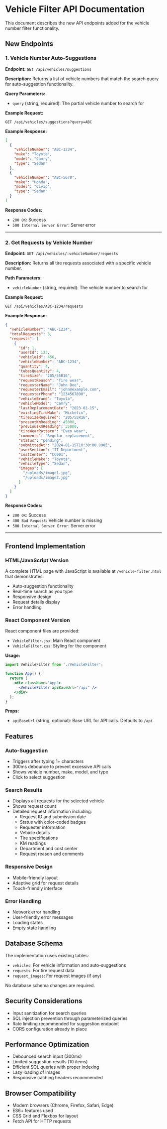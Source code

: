 # Vehicle Filter API Documentation

This document describes the new API endpoints added for the vehicle number filter functionality.

## New Endpoints

### 1. Vehicle Number Auto-Suggestions

**Endpoint:** `GET /api/vehicles/suggestions`

**Description:** Returns a list of vehicle numbers that match the search query for auto-suggestion functionality.

**Query Parameters:**
- `query` (string, required): The partial vehicle number to search for

**Example Request:**
```
GET /api/vehicles/suggestions?query=ABC
```

**Example Response:**
```json
[
  {
    "vehicleNumber": "ABC-1234",
    "make": "Toyota",
    "model": "Camry",
    "type": "Sedan"
  },
  {
    "vehicleNumber": "ABC-5678",
    "make": "Honda",
    "model": "Civic",
    "type": "Sedan"
  }
]
```

**Response Codes:**
- `200 OK`: Success
- `500 Internal Server Error`: Server error

---

### 2. Get Requests by Vehicle Number

**Endpoint:** `GET /api/vehicles/:vehicleNumber/requests`

**Description:** Returns all tire requests associated with a specific vehicle number.

**Path Parameters:**
- `vehicleNumber` (string, required): The vehicle number to search for

**Example Request:**
```
GET /api/vehicles/ABC-1234/requests
```

**Example Response:**
```json
{
  "vehicleNumber": "ABC-1234",
  "totalRequests": 3,
  "requests": [
    {
      "id": 1,
      "userId": 123,
      "vehicleId": 456,
      "vehicleNumber": "ABC-1234",
      "quantity": 4,
      "tubesQuantity": 4,
      "tireSize": "205/55R16",
      "requestReason": "Tire wear",
      "requesterName": "John Doe",
      "requesterEmail": "john@example.com",
      "requesterPhone": "1234567890",
      "vehicleBrand": "Toyota",
      "vehicleModel": "Camry",
      "lastReplacementDate": "2023-01-15",
      "existingTireMake": "Michelin",
      "tireSizeRequired": "205/55R16",
      "presentKmReading": 45000,
      "previousKmReading": 35000,
      "tireWearPattern": "Even wear",
      "comments": "Regular replacement",
      "status": "pending",
      "submittedAt": "2024-01-15T10:30:00.000Z",
      "userSection": "IT Department",
      "costCenter": "CC001",
      "vehicleMake": "Toyota",
      "vehicleType": "Sedan",
      "images": [
        "/uploads/image1.jpg",
        "/uploads/image2.jpg"
      ]
    }
  ]
}
```

**Response Codes:**
- `200 OK`: Success
- `400 Bad Request`: Vehicle number is missing
- `500 Internal Server Error`: Server error

---

## Frontend Implementation

### HTML/JavaScript Version

A complete HTML page with JavaScript is available at `/vehicle-filter.html` that demonstrates:
- Auto-suggestion functionality
- Real-time search as you type
- Responsive design
- Request details display
- Error handling

### React Component Version

React component files are provided:
- `VehicleFilter.jsx`: Main React component
- `VehicleFilter.css`: Styling for the component

**Usage:**
```jsx
import VehicleFilter from './VehicleFilter';

function App() {
  return (
    <div className="App">
      <VehicleFilter apiBaseUrl="/api" />
    </div>
  );
}
```

**Props:**
- `apiBaseUrl` (string, optional): Base URL for API calls. Defaults to `/api`

## Features

### Auto-Suggestion
- Triggers after typing 1+ characters
- 300ms debounce to prevent excessive API calls
- Shows vehicle number, make, model, and type
- Click to select suggestion

### Search Results
- Displays all requests for the selected vehicle
- Shows request count
- Detailed request information including:
  - Request ID and submission date
  - Status with color-coded badges
  - Requester information
  - Vehicle details
  - Tire specifications
  - KM readings
  - Department and cost center
  - Request reason and comments

### Responsive Design
- Mobile-friendly layout
- Adaptive grid for request details
- Touch-friendly interface

### Error Handling
- Network error handling
- User-friendly error messages
- Loading states
- Empty state handling

## Database Schema

The implementation uses existing tables:
- `vehicles`: For vehicle information and auto-suggestions
- `requests`: For tire request data
- `request_images`: For request images (if any)

No database schema changes are required.

## Security Considerations

- Input sanitization for search queries
- SQL injection prevention through parameterized queries
- Rate limiting recommended for suggestion endpoint
- CORS configuration already in place

## Performance Optimization

- Debounced search input (300ms)
- Limited suggestion results (10 items)
- Efficient SQL queries with proper indexing
- Lazy loading of images
- Responsive caching headers recommended

## Browser Compatibility

- Modern browsers (Chrome, Firefox, Safari, Edge)
- ES6+ features used
- CSS Grid and Flexbox for layout
- Fetch API for HTTP requests